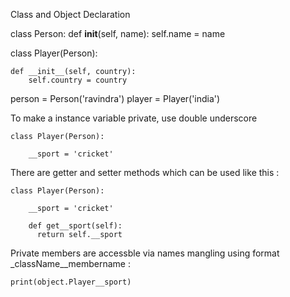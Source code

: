 Class and Object Declaration

  class Person:
    def __init__(self, name):
        self.name = name
        
  class Player(Person):
  
    def __init__(self, country):
        self.country = country
        
person = Person('ravindra')
player = Player('india')

To make a instance variable private, use double underscore

    class Player(Person):
      
        __sport = 'cricket'
        
There are getter and setter methods which can be used like this : 


    class Player(Person):
    
        __sport = 'cricket'
        
        def get__sport(self):
          return self.__sport
          
Private members are accessble via names mangling using format _className__membername :

    print(object.Player__sport)

